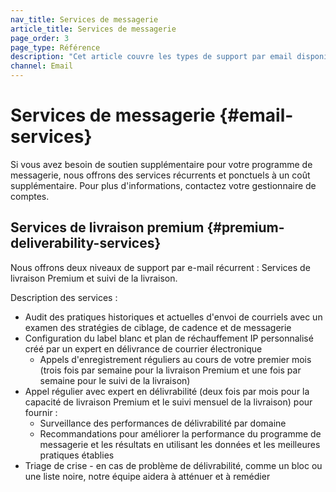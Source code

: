 ```yaml
---
nav_title: Services de messagerie
article_title: Services de messagerie
page_order: 3
page_type: Référence
description: "Cet article couvre les types de support par email disponibles via Braze."
channel: Email
---
```


# Services de messagerie {#email-services}

Si vous avez besoin de soutien supplémentaire pour votre programme de messagerie, nous offrons des services récurrents et ponctuels à un coût supplémentaire. Pour plus d'informations, contactez votre gestionnaire de comptes.

## Services de livraison premium {#premium-deliverability-services}

Nous offrons deux niveaux de support par e-mail récurrent : Services de livraison Premium et suivi de la livraison.

Description des services :

- Audit des pratiques historiques et actuelles d'envoi de courriels avec un examen des stratégies de ciblage, de cadence et de messagerie
- Configuration du label blanc et plan de réchauffement IP personnalisé créé par un expert en délivrance de courrier électronique
  - Appels d'enregistrement réguliers au cours de votre premier mois (trois fois par semaine pour la livraison Premium et une fois par semaine pour le suivi de la livraison)
- Appel régulier avec expert en délivrabilité (deux fois par mois pour la capacité de livraison Premium et le suivi mensuel de la livraison) pour fournir :
  - Surveillance des performances de délivrabilité par domaine
  - Recommandations pour améliorer la performance du programme de messagerie et les résultats en utilisant les données et les meilleures pratiques établies
- Triage de crise - en cas de problème de délivrabilité, comme un bloc ou une liste noire, notre équipe aidera à atténuer et à remédier

